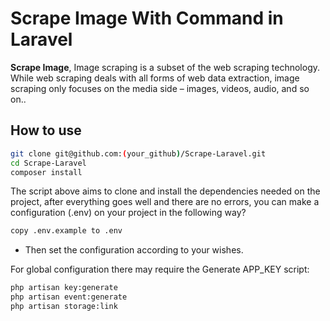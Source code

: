# Scrape Image With Command in Laravel

**Scrape Image**, Image scraping is a subset of the web scraping technology. While web scraping deals with all forms of web data extraction, image scraping only focuses on the media side – images, videos, audio, and so on..


## How to use

``` bash
git clone git@github.com:(your_github)/Scrape-Laravel.git
cd Scrape-Laravel
composer install
```

The script above aims to clone and install the dependencies needed on the project, after everything goes well and there are no errors, you can make a configuration (.env) on your project in the following way?

```sh
copy .env.example to .env
```
- Then set the configuration according to your wishes.

For global configuration there may require the Generate APP_KEY script:

```sh
php artisan key:generate 
php artisan event:generate
php artisan storage:link
```
